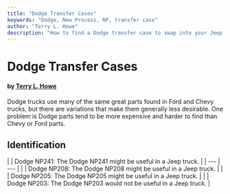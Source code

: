 ```yaml
---
title: "Dodge Transfer Cases"
keywords: "Dodge, New Process, NP, transfer case"
author: "Terry L. Howe"
description: "How to find a Dodge transfer case to swap into your Jeep.  Generally, Dodge trucks are a lot harder to find and parts are more expensive than parts you could find for a GM or Ford truck, but you never know."
---
```


# Dodge Transfer Cases

#### by [Terry L. Howe](mailto:txh3202@worldnet.att.net)

Dodge trucks use many of the same great parts found in Ford and
Chevy trucks, but there are variations that make them generally
less desirable.  One problem is Dodge parts tend to be more expensive
and harder to find than Chevy or Ford parts.

## Identification

[](/convxfer/dodge/dodgenp241id.html)

[](/convxfer/dodge/dodgenp208id.html)

[](/convxfer/dodge/dodgenp205id.html)

[](/convxfer/dodge/dodgenp203id.html)

|  | Dodge NP241: The
Dodge NP241 might be useful in a Jeep truck. |
| --- | --- |
|  | Dodge NP208: The
Dodge NP208 might be useful in a Jeep truck. |
|  | Dodge NP205: The
Dodge NP205 might be useful in a Jeep truck. |
|  | Dodge NP203: The
Dodge NP203 would not be useful in a Jeep truck. |